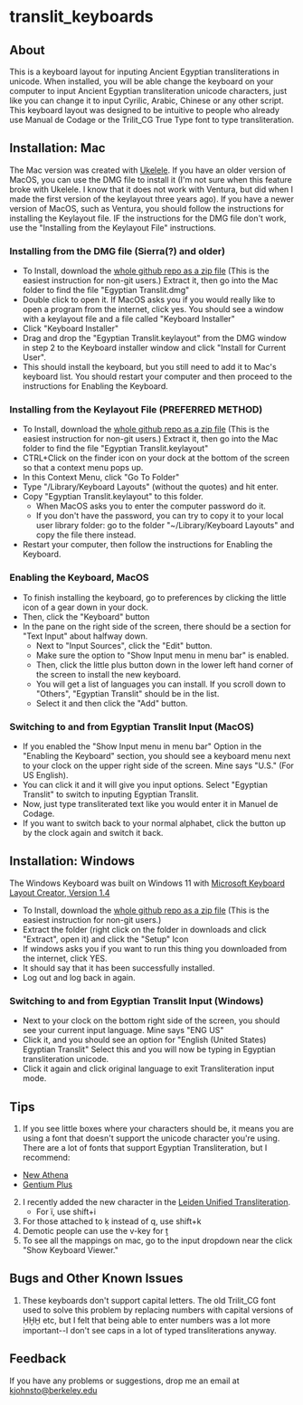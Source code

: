 # translit_keyboards
## About 
This is a keyboard layout for inputing Ancient Egyptian transliterations in unicode.
When installed, you will be able change the keyboard on your computer to input Ancient Egyptian transliteration unicode characters, just like you can change it to input Cyrilic, Arabic, Chinese or any other script.  This keyboard layout was designed to be intuitive to people who already use Manual de Codage or the Trilit_CG True Type font to type transliteration.

## Installation: Mac
The Mac version was created with [Ukelele](https://software.sil.org/ukelele/). If you have an older version of MacOS, you can use the DMG file to install it (I'm not sure when this feature broke with Ukelele. I know that it does not work with Ventura, but did when I made the first version of the keylayout three years ago). If you have a newer version of MacOS, such as Ventura, you should follow the instructions for installing the Keylayout file. IF the instructions for the DMG file don't work, use the "Installing from the Keylayout File" instructions.
### Installing from the DMG file (Sierra(?) and older)
* To Install, download the [whole github repo as a zip file](https://github.com/nanythemummy/translit_keyboards/archive/refs/heads/main.zip)  (This is the easiest instruction for non-git users.) Extract it, then go into the Mac folder to find the file "Egyptian Translit.dmg"
* Double click to open it. If MacOS asks you if you would really like to open a program from the internet, click yes. You should see a window with a keylayout file and a file called "Keyboard Installer"
* Click "Keyboard Installer"
* Drag and drop the "Egyptian Translit.keylayout" from the DMG window in step 2 to the Keyboard installer window and click "Install for Current User".
* This should install the keyboard, but you still need to add it to Mac's keyboard list. You should restart your computer and then proceed to the instructions for Enabling the Keyboard.

### Installing from the Keylayout File (PREFERRED METHOD)
* To Install, download the [whole github repo as a zip file](https://github.com/nanythemummy/translit_keyboards/archive/refs/heads/main.zip)  (This is the easiest instruction for non-git users.) Extract it, then go into the Mac folder to find the file "Egyptian Translit.keylayout"
* CTRL+Click on the finder icon on your dock at the bottom of the screen so that a context menu pops up.
* In this Context Menu, click "Go To Folder"
* Type "/Library/Keyboard Layouts" (without the quotes) and hit enter.
* Copy "Egyptian Translit.keylayout" to this folder.
  * When MacOS asks you to enter the computer password do it.
  * If you don't have the password, you can try to copy it to your local user library folder: go to the folder "~/Library/Keyboard Layouts" and copy the file there instead. 
*  Restart your computer, then follow the instructions for Enabling the Keyboard.

### Enabling the Keyboard, MacOS
* To finish installing the keyboard, go to preferences by clicking the little icon of a gear down in your dock.
* Then, click the "Keyboard" button
* In the pane on the right side of the screen, there should be a section  for "Text Input" about halfway down.
    * Next to "Input Sources", click the "Edit" button.
    * Make sure the option to "Show Input menu in menu bar" is enabled.
    * Then, click the little plus button down in the lower left hand corner of the screen to install the new keyboard.
    * You will get a list of languages you can install. If you scroll down to "Others", "Egyptian Translit" should be in the list.
    * Select it and then click the "Add" button.

### Switching to and from Egyptian Translit Input (MacOS)
* If you enabled the "Show Input menu in menu bar" Option in the "Enabling the Keyboard" section, you should see a keyboard menu next to your clock on the upper right side of the screen. Mine says "U.S." (For US English).
* You can click it and it will give you input options. Select "Egyptian Translit" to switch to inputing Egyptian Translit.
* Now, just type transliterated text like you would enter it in Manuel de Codage.
* If you want to switch back to your normal alphabet, click the button up by the clock again and switch it back.
## Installation: Windows
The Windows Keyboard was built on Windows 11 with [Microsoft Keyboard Layout Creator, Version 1.4](https://www.microsoft.com/en-us/download/details.aspx?id=102134)
* To Install, download the [whole github repo as a zip file](https://github.com/nanythemummy/translit_keyboards/archive/refs/heads/main.zip)  (This is the easiest instruction for non-git users.)
* Extract the folder (right click on the folder in downloads and click "Extract", open it) and click the "Setup" Icon
* If windows asks you if you want to run this thing you downloaded from the internet, click YES.
* It should say that it has been successfully installed.
* Log out and log back in again.

### Switching to and from Egyptian Translit Input (Windows)
* Next to your clock on the bottom right side of the screen, you should see your current input language. Mine says "ENG US"
* Click it, and you should see an option for "English (United States) Egyptian Translit" Select this and you will now be typing in Egyptian transliteration unicode.
* Click it again and click original language to exit Transliteration input mode.
  
## Tips
1. If you see little boxes where your characters should be, it means you are using a font that doesn't support the unicode character you're using. There are a lot of fonts that support Egyptian Transliteration, but I recommend:
* [New Athena](https://classicalstudies.org/publications-and-research/nau-download)
* [Gentium Plus](https://software.sil.org/gentium/)

2. I recently added the new character in the [Leiden Unified Transliteration](https://ice2023.com/en/news/lut).
   * For ï, use shift+i
3. For those attached to ḳ instead of q, use shift+k
4. Demotic people can use the v-key for ṱ
5. To see all the mappings on mac, go to the input dropdown near the click "Show Keyboard Viewer."

## Bugs and Other Known Issues
1. These keyboards don't support capital letters. The old Trilit_CG font used to solve this problem by replacing numbers with capital versions of ḤḪH̱ etc, but I felt that being able to enter numbers was a lot more important--I don't see caps in a lot of typed transliterations anyway.
   
## Feedback
If you have any problems or suggestions, drop me an email at kjohnsto@berkeley.edu

  






